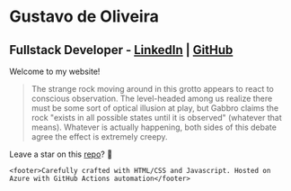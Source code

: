 # Gustavo de Oliveira
## Fullstack Developer - [LinkedIn](https://www.linkedin.com/in/gusdeoliveira) | [GitHub](https://github.com/gusdeoliveira)

Welcome to my website!

> The strange rock moving around in this grotto appears to react to conscious observation.
The level-headed among us realize there must be some sort of optical illusion at play, but Gabbro claims the rock "exists in all possible states until it is observed" (whatever that means).
Whatever is actually happening, both sides of this debate agree the effect is extremely creepy.

Leave a star on this [repo](https://github.com/gusdeoliveira/gusosilva.com/)? 🌟

`<footer>Carefully crafted with HTML/CSS and Javascript. Hosted on Azure with GitHub Actions automation</footer>`
